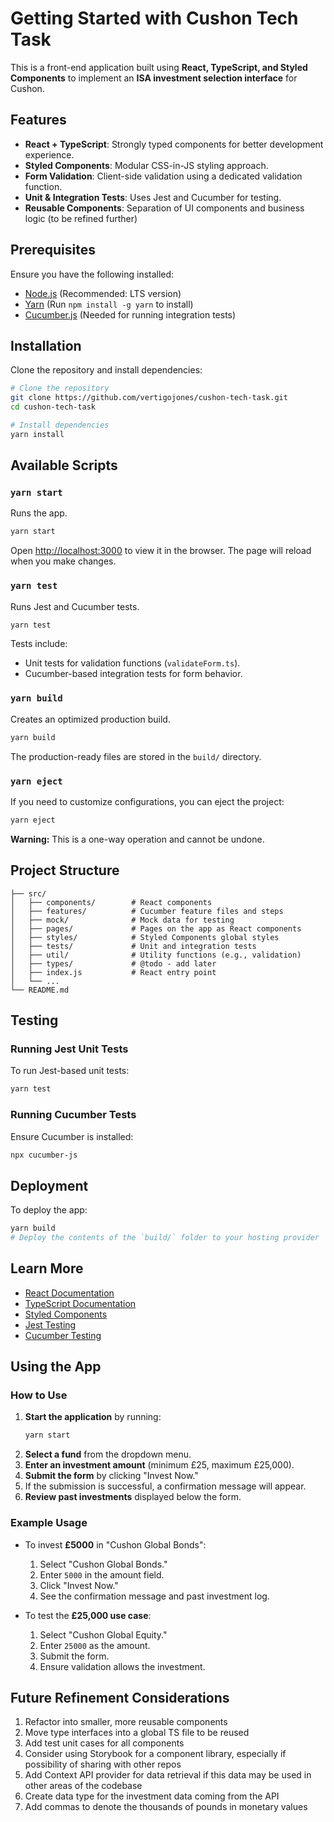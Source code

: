 # Getting Started with Cushon Tech Task

This is a front-end application built using **React, TypeScript, and Styled Components** to implement an **ISA investment selection interface** for Cushon.

## Features

- **React + TypeScript**: Strongly typed components for better development experience.
- **Styled Components**: Modular CSS-in-JS styling approach.
- **Form Validation**: Client-side validation using a dedicated validation function.
- **Unit & Integration Tests**: Uses Jest and Cucumber for testing.
- **Reusable Components**: Separation of UI components and business logic (to be refined further)

## Prerequisites

Ensure you have the following installed:

- [Node.js](https://nodejs.org/) (Recommended: LTS version)
- [Yarn](https://yarnpkg.com/) (Run `npm install -g yarn` to install)
- [Cucumber.js](https://cucumber.io/) (Needed for running integration tests)

## Installation

Clone the repository and install dependencies:

```sh
# Clone the repository
git clone https://github.com/vertigojones/cushon-tech-task.git
cd cushon-tech-task

# Install dependencies
yarn install
```

## Available Scripts

### `yarn start`

Runs the app.

```sh
yarn start
```

Open [http://localhost:3000](http://localhost:3000) to view it in the browser. The page will reload when you make changes.

### `yarn test`

Runs Jest and Cucumber tests.

```sh
yarn test
```

Tests include:

- Unit tests for validation functions (`validateForm.ts`).
- Cucumber-based integration tests for form behavior.

### `yarn build`

Creates an optimized production build.

```sh
yarn build
```

The production-ready files are stored in the `build/` directory.

### `yarn eject`

If you need to customize configurations, you can eject the project:

```sh
yarn eject
```

**Warning:** This is a one-way operation and cannot be undone.

## Project Structure

```
├── src/
│   ├── components/        # React components
│   ├── features/          # Cucumber feature files and steps
│   ├── mock/              # Mock data for testing
│   ├── pages/             # Pages on the app as React components
│   ├── styles/            # Styled Components global styles
│   ├── tests/             # Unit and integration tests
│   ├── util/              # Utility functions (e.g., validation)
│   ├── types/             # @todo - add later
│   ├── index.js           # React entry point
│   └── ...
└── README.md
```

## Testing

### Running Jest Unit Tests

To run Jest-based unit tests:

```sh
yarn test
```

### Running Cucumber Tests

Ensure Cucumber is installed:

```sh
npx cucumber-js
```

## Deployment

To deploy the app:

```sh
yarn build
# Deploy the contents of the `build/` folder to your hosting provider
```

## Learn More

- [React Documentation](https://reactjs.org/)
- [TypeScript Documentation](https://www.typescriptlang.org/)
- [Styled Components](https://styled-components.com/)
- [Jest Testing](https://jestjs.io/)
- [Cucumber Testing](https://cucumber.io/)

## Using the App

### How to Use

1. **Start the application** by running:
   ```sh
   yarn start
   ```
2. **Select a fund** from the dropdown menu.
3. **Enter an investment amount** (minimum £25, maximum £25,000).
4. **Submit the form** by clicking "Invest Now."
5. If the submission is successful, a confirmation message will appear.
6. **Review past investments** displayed below the form.

### Example Usage

- To invest **£5000** in "Cushon Global Bonds":

  1. Select "Cushon Global Bonds."
  2. Enter `5000` in the amount field.
  3. Click "Invest Now."
  4. See the confirmation message and past investment log.

- To test the **£25,000 use case**:
  1. Select "Cushon Global Equity."
  2. Enter `25000` as the amount.
  3. Submit the form.
  4. Ensure validation allows the investment.

## Future Refinement Considerations

1. Refactor into smaller, more reusable components
2. Move type interfaces into a global TS file to be reused
3. Add test unit cases for all components
4. Consider using Storybook for a component library, especially if possibility of sharing with other repos
5. Add Context API provider for data retrieval if this data may be used in other areas of the codebase
6. Create data type for the investment data coming from the API
7. Add commas to denote the thousands of pounds in monetary values
